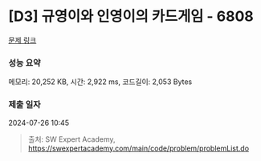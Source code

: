 # [D3] 규영이와 인영이의 카드게임 - 6808 

[문제 링크](https://swexpertacademy.com/main/code/problem/problemDetail.do?contestProbId=AWgv9va6HnkDFAW0) 

### 성능 요약

메모리: 20,252 KB, 시간: 2,922 ms, 코드길이: 2,053 Bytes

### 제출 일자

2024-07-26 10:45



> 출처: SW Expert Academy, https://swexpertacademy.com/main/code/problem/problemList.do